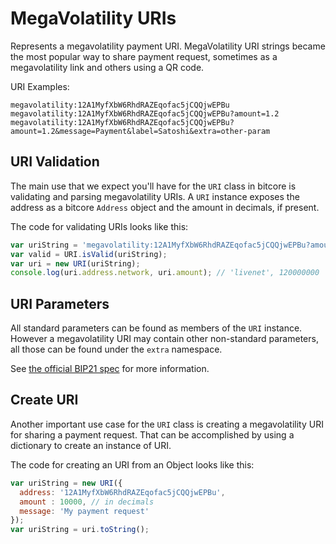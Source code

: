 # MegaVolatility URIs
Represents a megavolatility payment URI. MegaVolatility URI strings became the most popular way to share payment request, sometimes as a megavolatility link and others using a QR code.

URI Examples:

```
megavolatility:12A1MyfXbW6RhdRAZEqofac5jCQQjwEPBu
megavolatility:12A1MyfXbW6RhdRAZEqofac5jCQQjwEPBu?amount=1.2
megavolatility:12A1MyfXbW6RhdRAZEqofac5jCQQjwEPBu?amount=1.2&message=Payment&label=Satoshi&extra=other-param
```

## URI Validation
The main use that we expect you'll have for the `URI` class in bitcore is validating and parsing megavolatility URIs. A `URI` instance exposes the address as a bitcore `Address` object and the amount in decimals, if present.

The code for validating URIs looks like this:

```javascript
var uriString = 'megavolatility:12A1MyfXbW6RhdRAZEqofac5jCQQjwEPBu?amount=1.2';
var valid = URI.isValid(uriString);
var uri = new URI(uriString);
console.log(uri.address.network, uri.amount); // 'livenet', 120000000
```

## URI Parameters
All standard parameters can be found as members of the `URI` instance. However a megavolatility URI may contain other non-standard parameters, all those can be found under the `extra` namespace.

See [the official BIP21 spec](https://github.com/megavolatility/bips/blob/master/bip-0021.mediawiki) for more information.

## Create URI
Another important use case for the `URI` class is creating a megavolatility URI for sharing a payment request. That can be accomplished by using a dictionary to create an instance of URI.

The code for creating an URI from an Object looks like this:

```javascript
var uriString = new URI({
  address: '12A1MyfXbW6RhdRAZEqofac5jCQQjwEPBu',
  amount : 10000, // in decimals
  message: 'My payment request'
});
var uriString = uri.toString();
```
